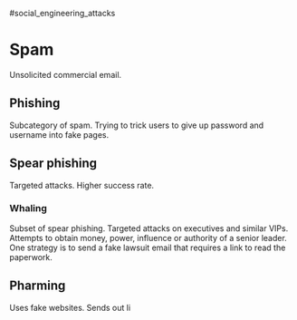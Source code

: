 #social_engineering_attacks 

# Spam
Unsolicited commercial email.

## Phishing
Subcategory of spam.
Trying to trick users to give up password and username into fake pages.

## Spear phishing 
Targeted attacks. Higher success rate. 

### Whaling
Subset of spear phishing. Targeted attacks on executives and similar VIPs. Attempts to obtain money, power, influence or authority of a senior leader.
One strategy is to send a fake lawsuit email that requires a link to read the paperwork.

## Pharming
Uses fake websites. Sends out li